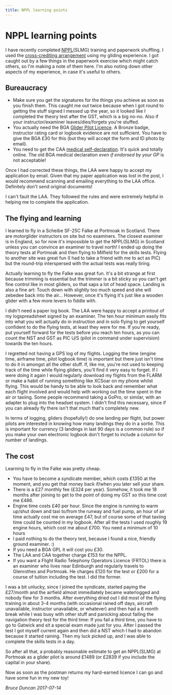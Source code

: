 ```yaml
---
title: NPPL learning points
---
```


# NPPL learning points

I have recently completed [NPPL](http://www.nationalprivatepilotslicence.co.uk/)(SLMG) training and paperwork shuffling. I used the [cross-crediting arrangement](http://www.nationalprivatepilotslicence.co.uk/NPPL%20XC%20REV%2011.pdf) using my gliding experience. I got caught out by a few things in the paperwork exercise which might catch others, so I'm making a note of them here. I'm also noting down other aspects of my experience, in case it's useful to others.

## Bureaucracy 
* Make sure you get the signatures for the things you achieve as soon as you finish them. This caught me out twice because when I got round to getting the stuff signed I messed up the year, so it looked like I completed the theory test after the GST, which is a big no-no. Also if your instructor/examiner leaves/dies/forgets you're stuffed.
* You actually need the BGA [Glider Pilot Licence](https://members.gliding.co.uk/library/pilots/bga-glider-pilot-licence-application/). A Bronze badge, instructor rating card or logbook evidence are not sufficient. You have to give the BGA £30 for this (but they will accept the form and ID photo by email).
* You need to get the CAA [medical self-declaration](https://www.caa.co.uk/General-Aviation/Pilot-licences/Medical-requirements/Medical-requirements-for-private-pilots/). It's quick and totally online. The old BGA medical declaration *even if endorsed by your GP* is not acceptable!

Once I had corrected these things, the LAA were happy to accept my application by email. Given that my paper application was lost in the post, I would recommend scanning and emailing everything to the LAA office. Definitely don't send original documents!

I can't fault the LAA. They followed the rules and were extremely helpful in helping me to complete the application.

## The flying and learning

I learned to fly in a Scheibe SF-25C Falke at Portmoak in Scotland. There are motorglider instructors on site but no examiners. The closest examiner is in England, so for now it's impossible to get the NPPL(SLMG) in Scotland unless you can convince an examiner to travel north! I ended up doing the theory tests at Portmoak and then flying to Milfield for the skills tests. Flying to another site was great fun (I had to take a friend with me to act as PIC) but the round-trip interspersed with the actual tests was really tiring.

Actually learning to fly the Falke was great fun. It's a bit strange at first because trimming is essential but the trimmer is a bit sticky so you can't get fine control like in most gliders, so that saps a lot of head space. Landing is also a fine art: Touch down with slightly too much speed and she will zebedee back into the air... However, once it's flying it's just like a wooden glider with a few more levers to fiddle with.

I didn't need a paper log book. The LAA were happy to accept a printout of my logspreadsheet signed by an examiner. The ten hour minimum easily fits into what you will actually do in instruction and in solo flying to get yourself confident to do the flying tests, at least they were for me. If you're ready, put yourself forward for the tests before you reach ten hours, as you can count the NST and GST as PIC U/S (pilot in command under supervision) towards the ten hours.

I regretted not having a GPS log of my flights. Logging the time (engine time, airframe time, pilot logbook time) is important but there just isn't time to do it in amongst all the other stuff. If, like me, you're not used to keeping track of the time while flying gliders, you'll find it very easy to forget. If I were doing it again I would regularly download my flights from the FLARM or make a habit of running something like XCSoar on my phone whilst flying. This would be handy to be able to look back and remember what each flight involved and would help with working out the time spent in the air or taxiing. Some people recommend taking a GoPro, or similar, with an adapter to plug into the headset system. I didn't find this necessary, since if you can already fly there isn't that much that's completely new.

In terms of logging, gliders (hopefully!) do one landing per flight, but power pilots are interested in knowing how many landings they do in a sortie. This is important for currency (3 landings in last 90 days is a common rule) so if you make your own electronic logbook don't forget to include a column for number of landings.

## The cost

Learning to fly in the Falke was pretty cheap.

* You have to become a syndicate member, which costs £1350 at the moment, and you get that money back if/when you later sell your share.
* There is a £27 monthly fee (£324 per year). Somehow, it took me 18 months after joining to get to the point of doing my GST so this time cost me £486.
* Engine time costs £40 per hour. Since the engine is running to warm up/shut down and taxi to/from the runway and fuel pump, an hour of air time actually cost me on average £47, but of course some of that taxiing time could be counted in my logbook. After all the tests I used roughly 19 engine hours, which cost me about £700. You need a minimum of 10 hours
* I paid nothing to do the theory test, because I found a nice, friendly ground examiner. :)
* If you need a BGA GPL it will cost you £30.
* The LAA and CAA together charge £153 for the NPPL.
* If you want a Flight Radio Telephony Operators Licence (FRTOL) there is an examiner who lives near Edinburgh and regularly travels to Glenrothes and Portmoak. He charges £120 for the test or £200 for a course of tuition including the test. I did the former.

I was a bit unlucky, since I joined the syndicate, started paying the £27/month and the airfield almost immediately became waterlogged and nobody flew for 3 months. After everything dried out I did most of the flying training in about 3-4 months (with occasional rained off days, aircraft unavailable, instructor unavailable, or whatever) and then had a 6 month break while I was busy with other stuff and panicking about failing the navigation theory test for the third time: If you fail a third time, you have to go to Gatwick and sit a special exam made just for you. After I passed the test I got myself current again and then did a NST which I had to abandon because it started raining. Then my luck picked up, and I was able to complete the skills tests in a day.

So after all that, a probably reasonable estimate to get an NPPL(SLMG) at Portmoak as a glider pilot is around £1489 (or £2839 if you include the capital in your share).

Now as soon as the postman returns my hard-earned licence I can go and have some fun in my new toy!

*Bruce Duncan 2017-07-14*
